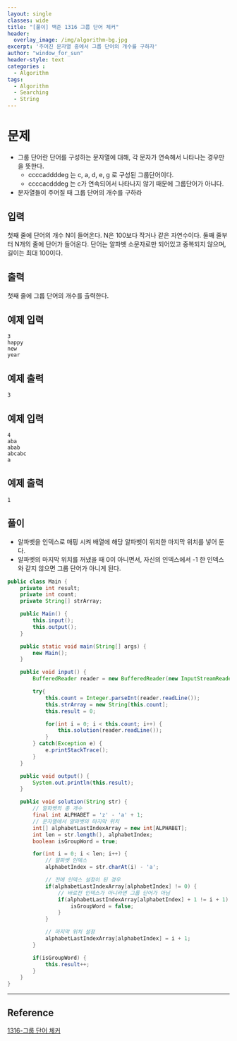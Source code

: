 ```yaml
--- 
layout: single
classes: wide
title: "[풀이] 백준 1316 그룹 단어 체커"
header:
  overlay_image: /img/algorithm-bg.jpg
excerpt: '주어진 문자열 중에서 그룹 단어의 개수를 구하자'
author: "window_for_sun"
header-style: text
categories :
  - Algorithm
tags:
  - Algorithm
  - Searching
  - String
---  
```


# 문제
- 그룹 단어란 단어를 구성하는 문자열에 대해, 각 문자가 연속해서 나타나는 경우만을 뜻한다.
	- ccccaddddeg 는 c, a, d, e, g 로 구성된 그룹단어이다.
	- ccccacdddeg 는 c가 연속되어서 나타나지 않기 때문에 그룹단어가 아니다.
- 문자열들이 주어질 때 그룹 단어의 개수를 구하라

## 입력
첫째 줄에 단어의 개수 N이 들어온다. N은 100보다 작거나 같은 자연수이다. 둘째 줄부터 N개의 줄에 단어가 들어온다. 단어는 알파벳 소문자로만 되어있고 중복되지 않으며, 길이는 최대 100이다.

## 출력
첫째 줄에 그룹 단어의 개수를 출력한다.

## 예제 입력

```
3
happy
new
year
```  

## 예제 출력

```
3
```  

## 예제 입력

```
4
aba
abab
abcabc
a
```  

## 예제 출력

```
1
```  

## 풀이
- 알파벳을 인덱스로 매핑 시켜 배열에 해당 알파벳이 위치한 마지막 위치를 넣어 둔다.
- 알파벳의 마지막 위치를 꺼냈을 때 0이 아니면서, 자신의 인덱스에서 -1 한 인덱스와 같지 않으면 그룹 단어가 아니게 된다.

```java
public class Main {
    private int result;
    private int count;
    private String[] strArray;

    public Main() {
        this.input();
        this.output();
    }

    public static void main(String[] args) {
        new Main();
    }

    public void input() {
        BufferedReader reader = new BufferedReader(new InputStreamReader(System.in));

        try{
            this.count = Integer.parseInt(reader.readLine());
            this.strArray = new String[this.count];
            this.result = 0;

            for(int i = 0; i < this.count; i++) {
                this.solution(reader.readLine());
            }
        } catch(Exception e) {
            e.printStackTrace();
        }
    }

    public void output() {
        System.out.println(this.result);
    }

    public void solution(String str) {
        // 알파벳의 총 개수
        final int ALPHABET = 'z' - 'a' + 1;
        // 문자열에서 알파벳의 마지막 위치
        int[] alphabetLastIndexArray = new int[ALPHABET];
        int len = str.length(), alphabetIndex;
        boolean isGroupWord = true;

        for(int i = 0; i < len; i++) {
            // 알파벳 인덱스
            alphabetIndex = str.charAt(i) - 'a';

            // 전에 인덱스 설정이 된 경우
            if(alphabetLastIndexArray[alphabetIndex] != 0) {
                // 바로전 인덱스가 아니라면 그룹 단어가 아님
                if(alphabetLastIndexArray[alphabetIndex] + 1 != i + 1) {
                    isGroupWord = false;
                }
            }

            // 마지막 위치 설정
            alphabetLastIndexArray[alphabetIndex] = i + 1;
        }

        if(isGroupWord) {
            this.result++;
        }
    }
}
```  

---
## Reference
[1316-그룹 단어 체커](https://www.acmicpc.net/problem/1316)  
